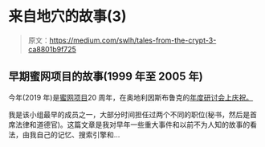 # 来自地穴的故事(3)

> 原文：<https://medium.com/swlh/tales-from-the-crypt-3-ca8801b9f725>

## 早期蜜网项目的故事(1999 年至 2005 年)

今年(2019 年)是[蜜网项目](https://www.honeynet.org/)20 周年，在奥地利因斯布鲁克的[年度研讨会上庆祝。](https://austria2019.honeynet.org/)

我是该小组最早的成员之一，大部分时间担任过两个不同的职位(秘书，然后是首席法律和道德官)。这篇文章是我对早年一些重大事件和以前不为人知的故事的看法，由我自己的记忆、搜索引擎和…